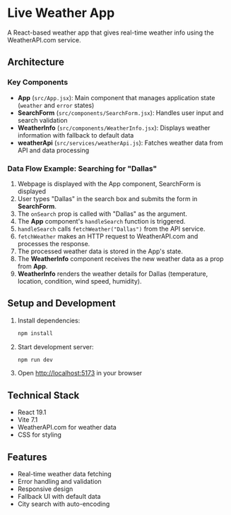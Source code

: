 # Live Weather App

A React-based weather app that gives real-time weather info using the WeatherAPI.com service.

## Architecture

### Key Components

- **App** (`src/App.jsx`): Main component that manages application state (`weather` and `error` states) 
- **SearchForm** (`src/components/SearchForm.jsx`): Handles user input and search validation
- **WeatherInfo** (`src/components/WeatherInfo.jsx`): Displays weather information with fallback to default data
- **weatherApi** (`src/services/weatherApi.js`): Fatches weather data from API and data processing

### Data Flow Example: Searching for "Dallas"

1. Webpage is displayed with the App component, SearchForm is displayed
2. User types "Dallas" in the search box and submits the form in **SearchForm**.
3. The `onSearch` prop is called with "Dallas" as the argument.
4. The **App** component's `handleSearch` function is triggered.
5. `handleSearch` calls `fetchWeather("Dallas")` from the API service.
6. `fetchWeather` makes an HTTP request to WeatherAPI.com and processes the response.
7. The processed weather data is stored in the App's state.
8. The **WeatherInfo** component receives the new weather data as a prop from **App**.
9. **WeatherInfo** renders the weather details for Dallas (temperature, location, condition, wind speed, humidity).

## Setup and Development

1. Install dependencies:
   ```bash
   npm install
   ```

2. Start development server:
   ```bash
   npm run dev
   ```

3. Open [http://localhost:5173](http://localhost:5173) in your browser


## Technical Stack

- React 19.1
- Vite 7.1
- WeatherAPI.com for weather data
- CSS for styling

## Features

- Real-time weather data fetching
- Error handling and validation
- Responsive design
- Fallback UI with default data
- City search with auto-encoding